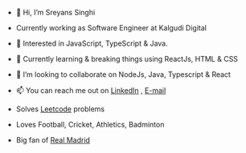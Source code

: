 - 👋 Hi, I’m Sreyans Singhi
- Currently working as Software Engineer at Kalgudi Digital
- 👀 Interested in JavaScript, TypeScript & Java.
- 🌱 Currently learning & breaking things using ReactJs, HTML & CSS
- 💞️ I’m looking to collaborate on NodeJs, Java, Typescript & React
- 📫 You can reach me out on  [LinkedIn](https://www.linkedin.com/in/sreyans-singhi-9b6a2614b/) , [E-mail](shreyanssinghi11@gmail.com)
- Solves [Leetcode](https://leetcode.com/shrey_21/) problems

- Loves Football, Cricket, Athletics, Badminton
- Big fan of [Real Madrid](https://www.realmadrid.com/en)
<!---
shreyans98/shreyans98 is a ✨ special ✨ repository because its `README.md` (this file) appears on your GitHub profile.
You can click the Preview link to take a look at your changes.
--->
